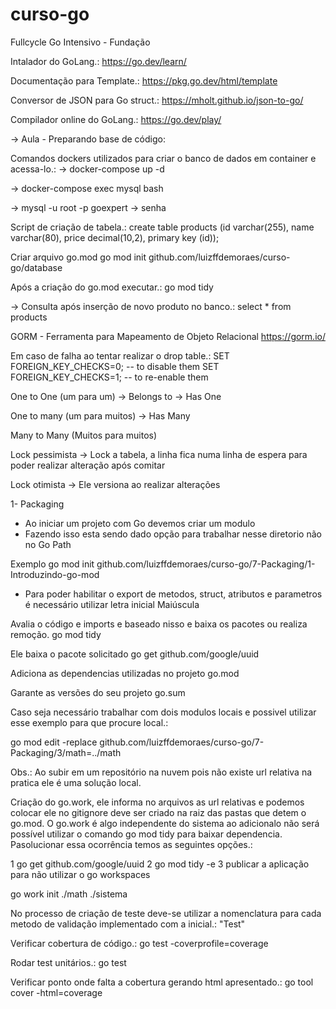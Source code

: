 # curso-go
Fullcycle Go Intensivo - Fundação

Intalador do GoLang.:
https://go.dev/learn/

Documentação para Template.:
https://pkg.go.dev/html/template

Conversor de JSON para Go struct.:
https://mholt.github.io/json-to-go/

Compilador online do GoLang.:
https://go.dev/play/


-> Aula - Preparando base de código:

Comandos dockers utilizados para criar o banco de dados em container e acessa-lo.:
-> docker-compose up -d

-> docker-compose exec mysql bash

-> mysql -u root -p goexpert
-> senha

Script de criação de tabela.:
create table products (id varchar(255), name varchar(80), price decimal(10,2), primary key (id));

Criar arquivo go.mod
go mod init github.com/luizffdemoraes/curso-go/database

Após a criação do go.mod executar.:
go mod tidy

-> Consulta após inserção de novo produto no banco.:
select * from products

GORM - Ferramenta para Mapeamento de Objeto Relacional
https://gorm.io/

Em caso de falha ao tentar realizar o drop table.:
SET FOREIGN_KEY_CHECKS=0; -- to disable them
SET FOREIGN_KEY_CHECKS=1; -- to re-enable them

One to One (um para um) 
-> Belongs to 
-> Has One

One to many (um para muitos)
-> Has Many

Many to Many (Muitos para muitos)

Lock pessimista
-> Lock a tabela, a linha fica numa linha de espera para poder realizar alteração após comitar

Lock otimista
-> Ele versiona ao realizar alterações

1- Packaging
- Ao iniciar um projeto com Go devemos criar um modulo
- Fazendo isso esta sendo dado opção para trabalhar nesse diretorio não no Go Path

Exemplo
go mod init github.com/luizffdemoraes/curso-go/7-Packaging/1-Introduzindo-go-mod

- Para poder habilitar o export de metodos, struct, atributos e parametros é necessário utilizar letra inicial Maiúscula

Avalia o código e imports e baseado nisso e baixa os pacotes ou realiza remoção.
go mod tidy 

Ele baixa o pacote solicitado
go get github.com/google/uuid

Adiciona as dependencias utilizadas no projeto
go.mod

Garante as versões do seu projeto
go.sum 

Caso seja necessário trabalhar com dois modulos locais e possivel utilizar esse exemplo para que procure local.:

go mod edit -replace github.com/luizffdemoraes/curso-go/7-Packaging/3/math=../math

Obs.: Ao subir em um repositório na nuvem pois não existe url relativa na pratica ele é uma solução local.

Criação do go.work, ele informa no arquivos as url relativas e podemos colocar ele no gitignore deve ser criado na raiz das pastas que detem o go.mod. O go.work é algo independente do sistema ao adicionalo não será possível utilizar o comando go mod tidy para baixar dependencia. Pasolucionar essa ocorrência temos as seguintes opções.:

1 go get github.com/google/uuid 
2 go mod tidy -e
3 publicar a aplicação para não utilizar o go workspaces

go work init ./math ./sistema

No processo de criação de teste deve-se utilizar a nomenclatura para cada metodo de validação implementado com a inicial.:
"Test"

Verificar cobertura de código.:
go test -coverprofile=coverage

Rodar test unitários.:
go test

Verificar ponto onde falta a cobertura gerando html apresentado.:
go tool cover -html=coverage
